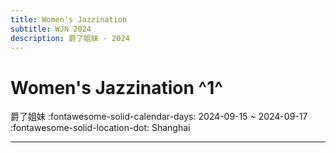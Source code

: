 ```yaml
---
title: Women's Jazzination
subtitle: WJN 2024
description: 爵了姐妹 - 2024
---
```


# Women's Jazzination ^1^

爵了姐妹
:fontawesome-solid-calendar-days: 2024-09-15 ~ 2024-09-17  
:fontawesome-solid-location-dot: Shanghai  

---

